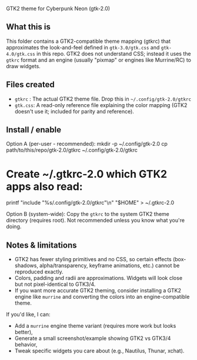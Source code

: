 GTK2 theme for Cyberpunk Neon (gtk-2.0)

What this is
------------
This folder contains a GTK2-compatible theme mapping (gtkrc) that approximates
the look-and-feel defined in `gtk-3.0/gtk.css` and `gtk-4.0/gtk.css` in this
repo. GTK2 does not understand CSS; instead it uses the `gtkrc` format and an
engine (usually "pixmap" or engines like Murrine/RC) to draw widgets.

Files created
-------------
- `gtkrc` : The actual GTK2 theme file. Drop this in `~/.config/gtk-2.0/gtkrc`
- `gtk.css`: A read-only reference file explaining the color mapping (GTK2
  doesn't use it; included for parity and reference).

Install / enable
----------------
Option A (per-user - recommended):
  mkdir -p ~/.config/gtk-2.0
  cp path/to/this/repo/gtk-2.0/gtkrc ~/.config/gtk-2.0/gtkrc
  # Create ~/.gtkrc-2.0 which GTK2 apps also read:
  printf "include \"%s/.config/gtk-2.0/gtkrc\"\n" "$HOME" > ~/.gtkrc-2.0

Option B (system-wide):
  Copy the `gtkrc` to the system GTK2 theme directory (requires root). Not
  recommended unless you know what you're doing.

Notes & limitations
-------------------
- GTK2 has fewer styling primitives and no CSS, so certain effects (box-shadows,
  alpha/transparency, keyframe animations, etc.) cannot be reproduced exactly.
- Colors, padding and radii are approximations. Widgets will look close but not
  pixel-identical to GTK3/4.
- If you want more accurate GTK2 theming, consider installing a GTK2 engine
  like `murrine` and converting the colors into an engine-compatible theme.

If you'd like, I can:
- Add a `murrine` engine theme variant (requires more work but looks better),
- Generate a small screenshot/example showing GTK2 vs GTK3/4 behavior,
- Tweak specific widgets you care about (e.g., Nautilus, Thunar, xchat).
